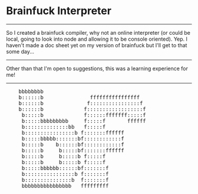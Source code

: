# Brainfuck Interpreter
* * *
So I created a brainfuck compiler, why not an online interpreter (or could be local, going to look into node and allowing it to be console oriented). Yep. I haven't made a doc sheet yet on my version of brainfuck but I'll get to that some day...
* * *
Other than that I'm open to suggestions, this was a learning experience for me!
* * *
<pre>
	bbbbbbbb                                 
	b::::::b               ffffffffffffffff  
	b::::::b              f::::::::::::::::f 
	b::::::b             f::::::::::::::::::f
	 b:::::b             f::::::fffffff:::::f
	 b:::::bbbbbbbbb     f:::::f       ffffff
	 b::::::::::::::bb   f:::::f             
	 b::::::::::::::::b f:::::::ffffff       
	 b:::::bbbbb:::::::bf::::::::::::f       
	 b:::::b    b::::::bf::::::::::::f       
	 b:::::b     b:::::bf:::::::ffffff       
	 b:::::b     b:::::b f:::::f             
	 b:::::b     b:::::b f:::::f             
	 b:::::bbbbbb::::::bf:::::::f            
	 b::::::::::::::::b f:::::::f            
	 b:::::::::::::::b  f:::::::f            
	 bbbbbbbbbbbbbbbb   fffffffff
 </pre>